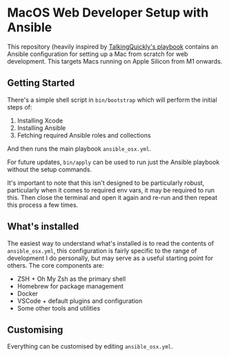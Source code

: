 # MacOS Web Developer Setup with Ansible

This repository (heavily inspired by [TalkingQuickly's playbook](https://github.com/TalkingQuickly/ansible-osx-setup) contains an Ansible configuration for setting up a Mac from scratch for web development. This targets Macs running on Apple Silicon from M1 onwards.

## Getting Started

There's a simple shell script in `bin/bootstrap` which will perform the initial steps of:

1. Installing Xcode
2. Installing Ansible
3. Fetching required Ansible roles and collections

And then runs the main playbook `ansible_osx.yml`.

For future updates, `bin/apply` can be used to run just the Ansible playbook without the setup commands.

It's important to note that this isn't designed to be particularly robust, particularly when it comes to required env vars, it may be required to run this. Then close the terminal and open it again and re-run and then repeat this process a few times.

## What's installed

The easiest way to understand what's installed is to read the contents of `ansible_osx.yml`, this configuration is fairly specific to the range of development I do personally, but may serve as a useful starting point for others. The core components are:

- ZSH + Oh My Zsh as the primary shell
- Homebrew for package management
- Docker
- VSCode + default plugins and configuration
- Some other tools and utilities

## Customising

Everything can be customised by editing `ansible_osx.yml`.
